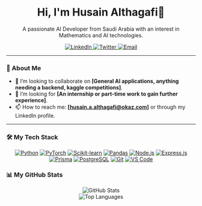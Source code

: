 <!-- <p align="center">
  <img src="https://external-preview.redd.it/a8o6t2gOomfw6fbBoj4y9eTc5_CeNmPohSwAXboK71k.jpg?width=1080&crop=smart&auto=webp&s=8e50513c6e3da30a5af073b200cb3620fdc2a1b9" width="600"/>
</p>
-->
<h1 align="center">Hi, I'm Husain Althagafi👋</h1>
<p align="center">
  A passionate AI Developer from Saudi Arabia with an interest in Mathematics and AI technologies.
</p>

<!-- Social Badges Section -->
<p align="center">
  <a href="https://www.linkedin.com/in/husain-althagafi-4a608334a/" target="_blank">
    <img src="https://img.shields.io/badge/LinkedIn-0077B5?style=for-the-badge&logo=linkedin&logoColor=white" alt="LinkedIn">
  </a>
  <a href="https://x.com/HusainAlthagafi" target="_blank">
    <img src="https://img.shields.io/badge/Twitter-1DA1F2?style=for-the-badge&logo=twitter&logoColor=white" alt="Twitter">
  </a>
  <a href="mailto:husain.a.althagafi@okaz.com" target="_blank">
    <img src="https://img.shields.io/badge/Email-D14836?style=for-the-badge&logo=gmail&logoColor=white" alt="Email">
  </a>
<!--   <a href="https://your-portfolio-website.com" target="_blank">
    <img src="https://img.shields.io/badge/Portfolio-website-blue?style=for-the-badge&logo=your-logo-name&logoColor=white" alt="Portfolio">
  </a> -->
</p>

---

### 🚀 About Me

-   👯 I’m looking to collaborate on **[General AI applications, anything needing a backend, kaggle competitions]**.
-   🤔 I’m looking for **[An internship or part-time work to gain further experience]**.
-   📫 How to reach me: **[husain.a.althagafi@okaz.com]** or through my LinkedIn profile.

---

### 🛠️ My Tech Stack

<p align="center">
  <!-- AI & Data Science -->
  <a href="https://www.python.org" target="_blank"><img src="https://img.shields.io/badge/Python-3776AB?style=for-the-badge&logo=python&logoColor=white" alt="Python"></a>
  <a href="https://pytorch.org/" target="_blank"><img src="https://img.shields.io/badge/PyTorch-EE4C2C?style=for-the-badge&logo=pytorch&logoColor=white" alt="PyTorch"></a>
  <a href="https://scikit-learn.org/" target="_blank"><img src="https://img.shields.io/badge/scikit--learn-%23F7931E.svg?style=for-the-badge&logo=scikit-learn&logoColor=white" alt="Scikit-learn"></a>
  <a href="https://pandas.pydata.org/" target="_blank"><img src="https://img.shields.io/badge/Pandas-2C2D72?style=for-the-badge&logo=pandas&logoColor=white" alt="Pandas"></a>
  <!-- Backend -->
  <a href="https://nodejs.org" target="_blank"><img src="https://img.shields.io/badge/Node.js-339933?style=for-the-badge&logo=nodedotjs&logoColor=white" alt="Node.js"></a>
  <a href="https://expressjs.com" target="_blank"><img src="https://img.shields.io/badge/Express.js-000000?style=for-the-badge&logo=express&logoColor=white" alt="Express.js"></a>
  <a href="https://www.prisma.io/" target="_blank"><img src="https://img.shields.io/badge/Prisma-3982CE?style=for-the-badge&logo=prisma&logoColor=white" alt="Prisma"></a>
  <a href="https://www.postgresql.org" target="_blank"><img src="https://img.shields.io/badge/PostgreSQL-316192?style=for-the-badge&logo=postgresql&logoColor=white" alt="PostgreSQL"></a>
  <!-- Tools & Other -->
  <a href="https://git-scm.com/" target="_blank"><img src="https://img.shields.io/badge/Git-F05032?style=for-the-badge&logo=git&logoColor=white" alt="Git"></a>
  <a href="https://code.visualstudio.com/" target="_blank"><img src="https://img.shields.io/badge/VS_Code-007ACC?style=for-the-badge&logo=visual-studio-code&logoColor=white" alt="VS Code"></a>
</p>

### 📊 My GitHub Stats

<p align="center">
  <img src="https://github-readme-stats.vercel.app/api?username=Husain-Althagafi&show_icons=true&theme=dracula&include_all_commits=true&count_private=true" alt="GitHub Stats">
  <br/>
  <img src="https://github-readme-stats.vercel.app/api/top-langs/?username=Husain-Althagafi&layout=compact&langs_count=8&theme=dracula" alt="Top Languages">
</p>
